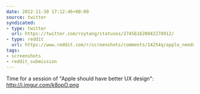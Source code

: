 ```yaml
---
date: 2012-11-30 17:12:46+00:00
source: twitter
syndicated:
- type: twitter
  url: https://twitter.com/roytang/statuses/274561620842278912/
- type: reddit
  url: https://www.reddit.com/r/screenshots/comments/14254q/apple_needs_to_review_the_design_of_their/
tags:
- screenshots
- reddit_submission
---
```


Time for a session of "Apple should have better UX design": http://i.imgur.com/k8opO.png